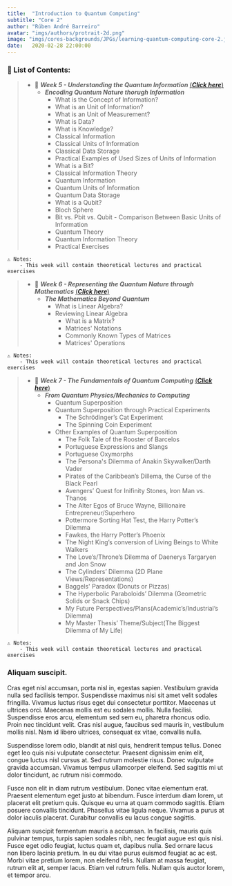 ```yaml
---
title:  "Introduction to Quantum Computing"
subtitle: "Core 2"
author: "Rúben André Barreiro"
avatar: "imgs/authors/protrait-2d.png"
image: "imgs/cores-backgrounds/JPGs/learning-quantum-computing-core-2.jpg"
date:   2020-02-28 22:00:00
---
```


### 📂 List of Contents:
> * 📅 **_Week 5 - Understanding the Quantum Information_** [(**_Click here_**)](course/core-2-introduction-to-quantum-computing/week-5-understading-the-quantum-information)
>   * **_Encoding Quantum Nature thorugh Information_**
>       * What is the Concept of Information?
>       * What is an Unit of Information?
>       * What is an Unit of Measurement?
>       * What is Data?
>       * What is Knowledge?
>       * Classical Information
>       * Classical Units of Information
>       * Classical Data Storage
>       * Practical Examples of Used Sizes of Units of Information
>       * What is a Bit?
>       * Classical Information Theory
>       * Quantum Information
>       * Quantum Units of Information
>       * Quantum Data Storage
>       * What is a Qubit?
>       * Bloch Sphere
>       * Bit vs. Pbit vs. Qubit - Comparison Between Basic Units of Information
>       * Quantum Theory
>       * Quantum Information Theory
>       * Practical Exercises

```
⚠️ Notes:
    - This week will contain theoretical lectures and practical exercises
```

> * 📅 **_Week 6 - Representing the Quantum Nature through Mathematics_** [(**_Click here_**)](course/core-2-introduction-to-quantum-computing/week-6-representing-the-quantum-nature-through-mathematics)
>   * **_The Mathematics Beyond Quantum_**
>       * What is Linear Algebra?
>       * Reviewing Linear Algebra
>           * What is a Matrix?
>           * Matrices' Notations
>           * Commonly Known Types of Matrices
>           * Matrices' Operations

```
⚠️ Notes:
    - This week will contain theoretical lectures and practical exercises
```

> * 📅 **_Week 7 - The Fundamentals of Quantum Computing_** [(**_Click here_**)](course/core-2-introduction-to-quantum-computing/week-7-the-fundamentals-of-quantum-computing)
>   * **_From Quantum Physics/Mechanics to Computing_**
>       * Quantum Superposition
>       * Quantum Superposition through Practical Experiments
>           * The Schrödinger’s Cat Experiment
>           * The Spinning Coin Experiment
>       * Other Examples of Quantum Superposition
>           * The Folk Tale of the Rooster of Barcelos
>           * Portuguese Expressions and Slangs
>           * Portuguese Oxymorphs
>           * The Persona's Dilemma of Anakin Skywalker/Darth Vader
>           * Pirates of the Caribbean’s Dillema, the Curse of the Black Pearl
>           * Avengers’ Quest for Inifinity Stones, Iron Man vs. Thanos
>           * The Alter Egos of Bruce Wayne, Billionaire Entrepreneur/Superhero
>           * Pottermore Sorting Hat Test, the Harry Potter’s Dilemma
>           * Fawkes, the Harry Potter’s Phoenix
>           * The Night King’s conversion of Living Beings to White Walkers
>           * The Love’s/Throne’s Dilemma of Daenerys Targaryen and Jon Snow
>           * The Cylinders’ Dilemma (2D Plane Views/Representations)
>           * Baggels' Paradox (Donuts or Pizzas)
>           * The Hyperbolic Paraboloids’ Dilemma (Geometric Solids or Snack Chips)
>           * My Future Perspectives/Plans(Academic’s/Industrial’s Dilemma)
>           * My Master Thesis’ Theme/Subject(The Biggest Dilemma of My Life)

```
⚠️ Notes:
    - This week will contain theoretical lectures and practical exercises
```


### Aliquam suscipit.
Cras eget nisl accumsan, porta nisl in, egestas sapien. Vestibulum gravida nulla sed facilisis tempor. Suspendisse maximus nisi sit amet velit sodales fringilla. Vivamus luctus risus eget dui consectetur porttitor. Maecenas ut ultrices orci. Maecenas mollis est eu sodales mollis. Nulla facilisi. Suspendisse eros arcu, elementum sed sem eu, pharetra rhoncus odio. Proin nec tincidunt velit. Cras nisl augue, faucibus sed mauris in, vestibulum mollis nisl. Nam id libero ultrices, consequat ex vitae, convallis nulla.

Suspendisse lorem odio, blandit at nisl quis, hendrerit tempus tellus. Donec eget leo quis nisi vulputate consectetur. Praesent dignissim enim elit, congue luctus nisl cursus at. Sed rutrum molestie risus. Donec vulputate gravida accumsan. Vivamus tempus ullamcorper eleifend. Sed sagittis mi ut dolor tincidunt, ac rutrum nisi commodo.

Fusce non elit in diam rutrum vestibulum. Donec vitae elementum erat. Praesent elementum eget justo at bibendum. Fusce interdum diam lorem, ut placerat elit pretium quis. Quisque eu urna at quam commodo sagittis. Etiam posuere convallis tincidunt. Phasellus vitae ligula neque. Vivamus a purus at dolor iaculis placerat. Curabitur convallis eu lacus congue sagittis.

Aliquam suscipit fermentum mauris a accumsan. In facilisis, mauris quis pulvinar tempus, turpis sapien sodales nibh, nec feugiat augue est quis nisi. Fusce eget odio feugiat, luctus quam et, dapibus nulla. Sed ornare lacus non libero lacinia pretium. In eu dui vitae purus euismod feugiat ac ac est. Morbi vitae pretium lorem, non eleifend felis. Nullam at massa feugiat, rutrum elit at, semper lacus. Etiam vel rutrum felis. Nullam quis auctor lorem, et tempor arcu.

